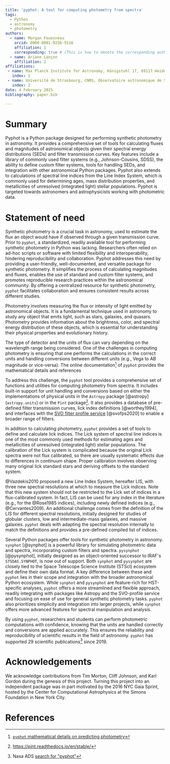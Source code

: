 ```yaml
---
title: 'pyphot: A tool for computing photometry from spectra'
tags:
  - Python
  - astronomy
  - photometry
authors:
  - name: Morgan Fouesneau
    orcid: 0000-0001-9256-5516
    affiliation: 1 
    corresponding: true # (This is how to denote the corresponding author)
  - name: Ariane Lançon
    affiliation: 2
affiliations:
 - name: Max Planck Institute for Astronomy, Königstuhl 17, 69117 Heidelberg, Germany
   index: 1
 - name: Université de Strasbourg, CNRS, Observatoire astronomique de Strasbourg, UMR 7550, F-67000 Strasbourg, France
   index: 2
date: 4 February 2025
bibliography: paper.bib

---
```


# Summary

Pyphot is a Python package designed for performing synthetic photometry in astronomy. It provides a comprehensive set of tools for calculating fluxes and magnitudes of astronomical objects given their spectral energy distributions (SEDs) and filter transmission curves. Key features include a library of commonly used filter systems (e.g., Johnson-Cousins, SDSS), the ability to define custom filter systems, tools for handling SEDs, and integration with other astronomical Python packages. Pyphot also extends to calculations of spectral line indices from the Line Index System, which is commonly used for determining ages, mass distribution properties, and metallicities of unresolved (integrated light) stellar populations. Pyphot is targeted towards astronomers and astrophysicists working with photometric data.

# Statement of need

Synthetic photometry is a crucial task in astronomy, used to estimate the flux an object would have if observed through a given transmission curve. Prior to `pyphot`, a standardized, readily available tool for performing synthetic photometry in Python was lacking. Researchers often relied on ad-hoc scripts or software with limited flexibility and interoperability, hindering reproducibility and collaboration. Pyphot addresses this need by providing a user-friendly, well-documented, and versatile package for synthetic photometry. It simplifies the process of calculating magnitudes and fluxes, enables the use of standard and custom filter systems, and promotes reproducible research practices within the astronomical community. By offering a centralized resource for synthetic photometry, `pyphot` facilitates collaboration and ensures consistent results across different studies.

Photometry involves measuring the flux or intensity of light emitted by astronomical objects. It is a fundamental technique used in astronomy to study any object that emits light, such as stars, galaxies, and quasars. Photometry provides information about the brightness, color, and spectral energy distribution of these objects, which is essential for understanding their physical properties and evolutionary history.

The type of detector and the units of flux can vary depending on the wavelength range being considered. One of the challenges in computing photometry is ensuring that one performs the calculations in the correct units and handling conversions between different units (e.g., Vega to AB magnitude or vice-versa). The online documentation[^3] of `pyphot` provides the mathematical details and references

To address this challenge, the `pyphot` tool provides a comprehensive set of functions and utilities for computing photometry from spectra. It includes built-in support for unit handling and conversions based on either the implementations of physical units in the `Astropy` package [@astropy] (`astropy.units`) or in the `Pint` package[^2]. It also provides a database of pre-defined filter transmission curves, lick index definitions [@worthey1994], and interfaces with the [SVO filter profile service](http://svo2.cab.inta-csic.es/theory/fps/) [@svofps2020] to enable a broader range of filters.

In addition to calculating photometry, `pyphot` provides a set of tools to define and calculate lick indices. The Lick system of spectral line indices is one of the most commonly used methods for estimating ages and metallicities of unresolved (integrated light) stellar populations. The calibration of the Lick system is complicated because the original Lick spectra were not flux calibrated, so there are usually systematic effects due to differences in continuum shape. Proper calibration involves observing many original lick standard stars and deriving offsets to the standard system.

@Vazdekis2010 proposed a new Line Index System, hereafter LIS, with three new spectral resolutions at which to measure the Lick indices. Note that this new system should not be restricted to the Lick set of indices in a flux-calibrated system. In fact, LIS can be used for any index in the literature (e.g., for the @Rose1985 indices), including newly defined indices (e.g., @Cervantes2009). An additional challenge comes from the definition of the LIS for different spectral resolutions, initially designed for studies of globular clusters, low and intermediate-mass galaxies, and massive galaxies. `pyphot` deals with adapting the spectral resolution internally to match the definitions and provides a pre-defined compiled list of indices.

Several Python packages offer tools for synthetic photometry in astronomy. `synphot` [@synphot] is a powerful library for simulating photometric data and spectra, incorporating custom filters and spectra. `pysynphot` [@pysynphot], initially designed as an object-oriented successor to IRAF's `STSDAS.SYNPHOT`, is now out of support. Both `synphot` and `pysynphot` are closely tied to the Space Telescope Science Institute (STScI) ecosystem and define their own data format. A key difference between these and `pyphot` lies in their scope and integration with the broader astronomical Python ecosystem. While `synphot` and `pysynphot` are feature-rich for HST-specific analyses, `pyphot` offers a more streamlined and flexible approach, readily integrating with packages like Astropy and the SVO-profile service and focusing on ease of use for general synthetic photometry tasks. `pyphot` also prioritizes simplicity and integration into larger projects, while `synphot` offers more advanced features for spectral manipulation and analysis.

By using `pyphot`, researchers and students can perform photometric computations with confidence, knowing that the units are handled correctly and conversions are applied accurately. This ensures the reliability and reproducibility of scientific results in the field of astronomy. `pyphot` has supported 29 scientific publications[^1] since 2019.

[^1]: Nasa ADS [search for "pyphot"](https://ui.adsabs.harvard.edu/search/fq=%7B!type%3Daqp%20v%3D%24fq_database%7D&fq_database=(database%3Aastronomy%20OR%20database%3Aphysics)&q=ack%3A%22pyphot%22%20or%20pyphot&sort=date%20desc%2C%20bibcode%20desc&p_=0)

[^2]: https://pint.readthedocs.io/en/stable/

[^3]: [`pyphot` mathematical details on predicting photometry](https://mfouesneau.github.io/pyphot/photometry.html)

# Acknowledgements

We acknowledge contributions from Tim Morton, Cliff Johnson, and Karl Gordon during the genesis of this project.  Turning this project into an independent package was in part motivated by the 2016 NYC Gaia Sprint, hosted by the Center for Computational Astrophysics at the Simons Foundation in New York City. 

# References